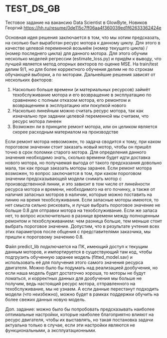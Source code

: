 # TEST_DS_GB
Тестовое задание на вакансию Data Scientist в GlowByte, Новиков Георгий https://hh.ru/resume/0de115c7ff06aa4f360039ed1f62633362424e

Основная идея решения заключается в том, что мы хотим предсказать, на сколько был выработан ресурс мотора к данному циклу. Для этого в качестве целевой переменной возьмём (номер текущего цикла) / (номер последнего цикла) для данного мотора. Для этого обучим несколько моделей регрессии (estimate_loss.py) и придём к выводу, что лучшей является метод опорных векторов по оценке MSE. На train/test делим 9/1, но для более корректного обучения делим не по строкам обучающей выборки, а по моторам. Дальнейшие решения зависят от нескольких факторов:
1) Насколько больше времени (и материальных ресурсов) займёт техобслуживание мотора и его возвращение в эксплуатацию по сравнению с полным отказом мотора, его ремонтом и возвращением в эксплуатацию или покупкой нового
2) Насколько линейным можно считать ресурс мотора, так как изначально при задании целевой переменной мы считаем, что ресурс мотора линеен
3) Возможен ли в принципе ремонт мотора, или он целиком является скорее расходным материалом на производстве

Если ремонт мотора невозможен, то задача сводится к тому, при каком пороговом значении стоит заказать новый мотор, чтобы он пришёл точно в срок поломки старого мотора. Для определения данного значения необходимо знать, сколько времени будет идти доставка нового мотора, но получаемая выгода от такого предсказания довольно мала, так как проще заказать моторы заранее.
Если ремонт мотора возможен, то вопрос заключается в том, при каком пороговом значении предсказывающей модели снимать мотор с производственной линии, и это зависит в том числе от линейности ресурса мотора и времени, необходимого на его починку, а также от наличия запасных моторов в наличии, которые можно поставить на линию на время техобслуживания. Если запасные моторы имеются, то нет смысла сильно рисковать, и лучше выбрать пороговое значение не больше 0.8 для отправки мотора на техобслуживание. Если же запаса нет, то вопрос исключительно в разнице времени между полноценным ремонтом и техобслуживанием: чем разница больше, тем меньше стоит выбрать пороговое значение. Допустим, что в результате учтения всех этих параметров после общения с представителями заказчика, мы пришли к пороговому значению 0.8.

Файл predict_lib подключается на ПК, имеющий доступ к текущим данным моторов, и импортируется в существующий там код, чтобы подгрузить обученную заранее модель (fitted_model.sav) и использовать её для получения этого самого значения ресурса двигателя. Можно было бы подумать над реализацией дообучения, но если наша модель будет достаточно хороша, то моторы не будут ломаться, и корректных данных для дообучения мы больше не получим, ведь настоящий ресурс мотора, отправленного на техобслуживание, мы не узнаем. А если данные перестанут подходить модели (что неизбежно), можно будет в рамках поддержки обучить на более свежих данных новую модель.

Доп. задание: можно было бы попробовать предсказывать наиболее оптимальные настройки, которые наиболее благоприятно влияют на ресурс двигателя, чтобы их выставлять, но такая постановка задачи актуальна только в случае, если эти настройки являются не функциональными, а эксплуатационными.
